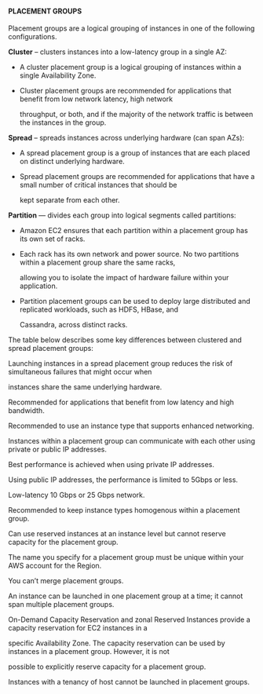 #### PLACEMENT GROUPS


Placement groups are a logical grouping of instances in one of the following configurations.


**Cluster** – clusters instances into a low-latency group in a single AZ:


- A cluster placement group is a logical grouping of instances within a single Availability Zone.

- Cluster placement groups are recommended for applications that benefit from low network latency, high network

  throughput, or both, and if the majority of the network traffic is between the instances in the group.


**Spread** – spreads instances across underlying hardware (can span AZs):


- A spread placement group is a group of instances that are each placed on distinct underlying hardware.

- Spread placement groups are recommended for applications that have a small number of critical instances that should be

  kept separate from each other.


**Partition** — divides each group into logical segments called partitions:


- Amazon EC2 ensures that each partition within a placement group has its own set of racks.

- Each rack has its own network and power source. No two partitions within a placement group share the same racks,

  allowing you to isolate the impact of hardware failure within your application.

- Partition placement groups can be used to deploy large distributed and replicated workloads, such as HDFS, HBase, and

  Cassandra, across distinct racks.


The table below describes some key differences between clustered and spread placement groups:


Launching instances in a spread placement group reduces the risk of simultaneous failures that might occur when

instances share the same underlying hardware.


Recommended for applications that benefit from low latency and high bandwidth.


Recommended to use an instance type that supports enhanced networking.


Instances within a placement group can communicate with each other using private or public IP addresses.


Best performance is achieved when using private IP addresses.


Using public IP addresses, the performance is limited to 5Gbps or less.


Low-latency 10 Gbps or 25 Gbps network.


Recommended to keep instance types homogenous within a placement group.


Can use reserved instances at an instance level but cannot reserve capacity for the placement group.


The name you specify for a placement group must be unique within your AWS account for the Region.


You can’t merge placement groups.


An instance can be launched in one placement group at a time; it cannot span multiple placement groups.


On-Demand Capacity Reservation and zonal Reserved Instances provide a capacity reservation for EC2 instances in a

specific Availability Zone. The capacity reservation can be used by instances in a placement group. However, it is not

possible to explicitly reserve capacity for a placement group.


Instances with a tenancy of host cannot be launched in placement groups.

